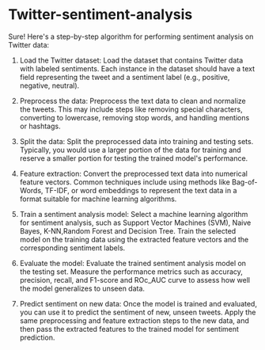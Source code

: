 # Twitter-sentiment-analysis
Sure! Here's a step-by-step algorithm for performing sentiment analysis on Twitter data:

1. Load the Twitter dataset: Load the dataset that contains Twitter data with labeled sentiments. Each instance in the dataset should have a text field representing the tweet and a sentiment label (e.g., positive, negative, neutral).

2. Preprocess the data: Preprocess the text data to clean and normalize the tweets. This may include steps like removing special characters, converting to lowercase, removing stop words, and handling mentions or hashtags.

3. Split the data: Split the preprocessed data into training and testing sets. Typically, you would use a larger portion of the data for training and reserve a smaller portion for testing the trained model's performance.

4. Feature extraction: Convert the preprocessed text data into numerical feature vectors. Common techniques include using methods like Bag-of-Words, TF-IDF, or word embeddings to represent the text data in a format suitable for machine learning algorithms.

5. Train a sentiment analysis model: Select a machine learning algorithm for sentiment analysis, such as Support Vector Machines (SVM), Naive Bayes, K-NN,Random Forest and Decision Tree. Train the selected model on the training data using the extracted feature vectors and the corresponding sentiment labels.

6. Evaluate the model: Evaluate the trained sentiment analysis model on the testing set. Measure the performance metrics such as accuracy, precision, recall, and F1-score and ROc_AUC curve to assess how well the model generalizes to unseen data.

7. Predict sentiment on new data: Once the model is trained and evaluated, you can use it to predict the sentiment of new, unseen tweets. Apply the same preprocessing and feature extraction steps to the new data, and then pass the extracted features to the trained model for sentiment prediction.

